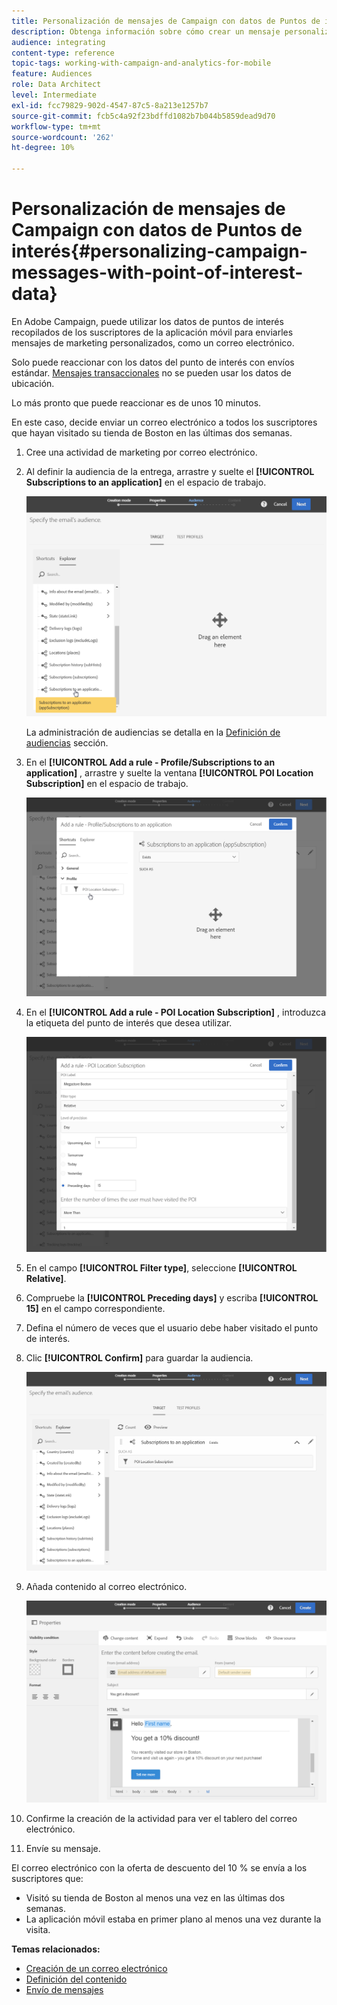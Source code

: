 ```yaml
---
title: Personalización de mensajes de Campaign con datos de Puntos de interés
description: Obtenga información sobre cómo crear un mensaje personalizado basado en la ubicación de los suscriptores con la integración de datos del punto de interés.
audience: integrating
content-type: reference
topic-tags: working-with-campaign-and-analytics-for-mobile
feature: Audiences
role: Data Architect
level: Intermediate
exl-id: fcc79829-902d-4547-87c5-8a213e1257b7
source-git-commit: fcb5c4a92f23bdffd1082b7b044b5859dead9d70
workflow-type: tm+mt
source-wordcount: '262'
ht-degree: 10%

---
```


# Personalización de mensajes de Campaign con datos de Puntos de interés{#personalizing-campaign-messages-with-point-of-interest-data}

En Adobe Campaign, puede utilizar los datos de puntos de interés recopilados de los suscriptores de la aplicación móvil para enviarles mensajes de marketing personalizados, como un correo electrónico.

Solo puede reaccionar con los datos del punto de interés con envíos estándar. [Mensajes transaccionales](../../channels/using/getting-started-with-transactional-msg.md) no se pueden usar los datos de ubicación.

Lo más pronto que puede reaccionar es de unos 10 minutos.

En este caso, decide enviar un correo electrónico a todos los suscriptores que hayan visitado su tienda de Boston en las últimas dos semanas.

1. Cree una actividad de marketing por correo electrónico.
1. Al definir la audiencia de la entrega, arrastre y suelte el **[!UICONTROL Subscriptions to an application]** en el espacio de trabajo.

   ![](assets/poi_subscriptions_app.png)

   La administración de audiencias se detalla en la [Definición de audiencias](../../audiences/using/creating-audiences.md) sección.

1. En el **[!UICONTROL Add a rule - Profile/Subscriptions to an application]** , arrastre y suelte la ventana **[!UICONTROL POI Location Subscription]** en el espacio de trabajo.

   ![](assets/poi_add_rule_profile_subscription.png)

1. En el **[!UICONTROL Add a rule - POI Location Subscription]** , introduzca la etiqueta del punto de interés que desea utilizar.

   ![](assets/poi_location_subscription.png)

1. En el campo **[!UICONTROL Filter type]**, seleccione **[!UICONTROL Relative]**.
1. Compruebe la **[!UICONTROL Preceding days]** y escriba **[!UICONTROL 15]** en el campo correspondiente.
1. Defina el número de veces que el usuario debe haber visitado el punto de interés.
1. Clic **[!UICONTROL Confirm]** para guardar la audiencia.

   ![](assets/poi_subscriptions_app_audience_defined.png)

1. Añada contenido al correo electrónico.

   ![](assets/poi_email_content.png)

1. Confirme la creación de la actividad para ver el tablero del correo electrónico.
1. Envíe su mensaje.

El correo electrónico con la oferta de descuento del 10 % se envía a los suscriptores que:

* Visitó su tienda de Boston al menos una vez en las últimas dos semanas.
* La aplicación móvil estaba en primer plano al menos una vez durante la visita.

**Temas relacionados:**

* [Creación de un correo electrónico](../../channels/using/creating-an-email.md)
* [Definición del contenido](../../designing/using/personalization.md#example-email-personalization)
* [Envío de mensajes](../../sending/using/confirming-the-send.md)
